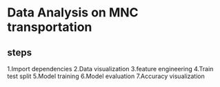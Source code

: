 # Data Analysis on MNC transportation

## steps 
1.Import dependencies
2.Data visualization
3.feature engineering
4.Train test split
5.Model training
6.Model evaluation
7.Accuracy visualization
